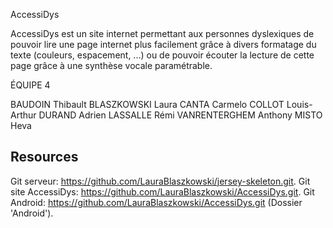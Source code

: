AccessiDys

AccessiDys est un site internet permettant aux personnes dyslexiques de pouvoir lire une page internet plus facilement grâce à divers formatage du texte (couleurs, espacement, ...) ou de pouvoir écouter la lecture de cette page grâce à une synthèse vocale paramétrable.

ÉQUIPE 4

BAUDOIN Thibault
BLASZKOWSKI Laura
CANTA Carmelo
COLLOT Louis-Arthur
DURAND Adrien
LASSALLE Rémi
VANRENTERGHEM Anthony
MISTO Heva

## Resources

Git serveur: https://github.com/LauraBlaszkowski/jersey-skeleton.git.
Git site AccessiDys: https://github.com/LauraBlaszkowski/AccessiDys.git.
Git Android: https://github.com/LauraBlaszkowski/AccessiDys.git (Dossier 'Android').


